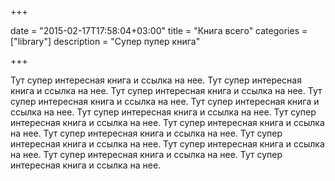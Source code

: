 +++

date = "2015-02-17T17:58:04+03:00"
title = "Книга всего"
categories = ["library"]
description = "Супер пупер книга"

+++


Тут супер интересная книга и ссылка на нее.
Тут супер интересная книга и ссылка на нее.
Тут супер интересная книга и ссылка на нее.
Тут супер интересная книга и ссылка на нее.
Тут супер интересная книга и ссылка на нее.
Тут супер интересная книга и ссылка на нее.
Тут супер интересная книга и ссылка на нее.
Тут супер интересная книга и ссылка на нее.
Тут супер интересная книга и ссылка на нее.
Тут супер интересная книга и ссылка на нее.
Тут супер интересная книга и ссылка на нее.
Тут супер интересная книга и ссылка на нее.
Тут супер интересная книга и ссылка на нее.
